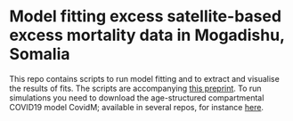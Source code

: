 # Model fitting excess satellite-based excess mortality data in Mogadishu, Somalia

This repo contains scripts to run model fitting and to extract and visualise the results of fits. The scripts are accompanying [this preprint](https://www.medrxiv.org/).
To run simulations you need to download the age-structured compartmental COVID19 model CovidM; available in several repos, for instance [here](https://github.com/nicholasdavies/newcovid/tree/master/covidm_for_fitting).
